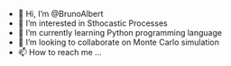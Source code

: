 - 👋 Hi, I’m @BrunoAlbert
- 👀 I’m interested in Sthocastic Processes
- 🌱 I’m currently learning Python programming language
- 💞️ I’m looking to collaborate on Monte Carlo simulation
- 📫 How to reach me ...

<!---
BrunoAlbert/BrunoAlbert is a ✨ special ✨ repository because its `README.md` (this file) appears on your GitHub profile.
You can click the Preview link to take a look at your changes.
--->
